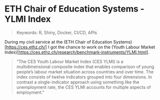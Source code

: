 # ETH Chair of Education Systems - YLMI Index

> Keywords: R, Shiny, Docker, CI/CD, APIs

During my civil service at the (ETH Chair of Education Systems)[https://ces.ethz.ch/] I got the chance to work on the (Youth Labour Market Index)[https://ces.ethz.ch/research/benchmark-instruments/YLMI.html].

> "The CES Youth Labour Market Index (CES YLMI) is a multidimensional composite index that enables comparison of young people’s labour market situation across countries and over time. The index consists of twelve indicators grouped into four dimensions. In contrast a single-​indicator approach using something like the unemployment rate, the CES YLMI accounts for multiple aspects of employment."


